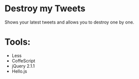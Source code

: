 Destroy my Tweets
=============

Shows your latest tweets and allows you to destroy one by one.

Tools:
===

- Less
- CoffeScript
- jQuery 2.1.1
- Hello.js
